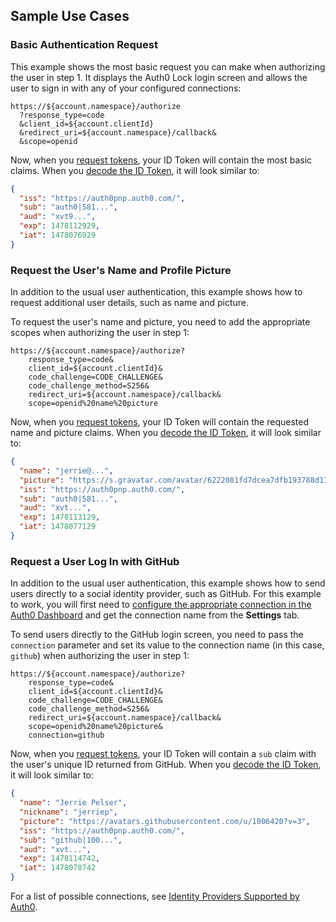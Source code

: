 ## Sample Use Cases

### Basic Authentication Request

This example shows the most basic request you can make when authorizing the user in step 1. It displays the Auth0 Lock login screen and allows the user to sign in with any of your configured connections:

```text
https://${account.namespace}/authorize
  ?response_type=code
  &client_id=${account.clientId}
  &redirect_uri=${account.namespace}/callback&
  &scope=openid
```

Now, when you [request tokens](/api-auth/tutorials/regular-web-app-login-flow/request-tokens), your ID Token will contain the most basic claims. When you [decode the ID Token](/tokens/id-token#id-token-payload), it will look similar to:

```json
{
  "iss": "https://auth0pnp.auth0.com/",
  "sub": "auth0|581...",
  "aud": "xvt9...",
  "exp": 1478112929,
  "iat": 1478076929
}
```

### Request the User's Name and Profile Picture

In addition to the usual user authentication, this example shows how to request additional user details, such as name and picture.

To request the user's name and picture, you need to add the appropriate scopes when authorizing the user in step 1:

```text
https://${account.namespace}/authorize?
    response_type=code&
    client_id=${account.clientId}&
    code_challenge=CODE_CHALLENGE&
    code_challenge_method=S256&
    redirect_uri=${account.namespace}/callback&
    scope=openid%20name%20picture
```

Now, when you [request tokens](/api-auth/tutorials/regular-web-app-login-flow/request-tokens), your ID Token will contain the requested name and picture claims. When you [decode the ID Token](/tokens/id-token#id-token-payload), it will look similar to:

```json
{
  "name": "jerrie@...",
  "picture": "https://s.gravatar.com/avatar/6222081fd7dcea7dfb193788d138c457?s=480&r=pg&d=https%3A%2F%2Fcdn.auth0.com%2Favatars%2Fje.png",
  "iss": "https://auth0pnp.auth0.com/",
  "sub": "auth0|581...",
  "aud": "xvt...",
  "exp": 1478113129,
  "iat": 1478077129
}
```

### Request a User Log In with GitHub

In addition to the usual user authentication, this example shows how to send users directly to a social identity provider, such as GitHub. For this example to work, you will first need to [configure the appropriate connection in the Auth0 Dashboard](${manage_url}/#/connections/social) and get the connection name from the **Settings** tab.

To send users directly to the GitHub login screen, you need to pass the `connection` parameter and set its value to the connection name (in this case, `github`) when authorizing the user in step 1:

```text
https://${account.namespace}/authorize?
    response_type=code&
    client_id=${account.clientId}&
    code_challenge=CODE_CHALLENGE&
    code_challenge_method=S256&
    redirect_uri=${account.namespace}/callback&
    scope=openid%20name%20picture&
    connection=github
```

Now, when you [request tokens](/api-auth/tutorials/regular-web-app-login-flow/request-tokens), your ID Token will contain a `sub` claim with the user's unique ID returned from GitHub. When you [decode the ID Token](/tokens/id-token#id-token-payload), it will look similar to:

```json
{
  "name": "Jerrie Pelser",
  "nickname": "jerriep",
  "picture": "https://avatars.githubusercontent.com/u/1006420?v=3",
  "iss": "https://auth0pnp.auth0.com/",
  "sub": "github|100...",
  "aud": "xvt...",
  "exp": 1478114742,
  "iat": 1478078742
}
```

For a list of possible connections, see [Identity Providers Supported by Auth0](/identityproviders).
